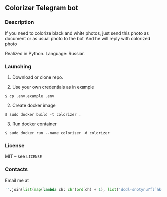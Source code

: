 ## Colorizer Telegram bot

### Description

If you need to colorize black and white photos, just send this photo as document or as usual photo to the bot. And he will reply with colorized photo

Realized in Python. Language: Russian.

### Launching

1. Download or clone repo.

2. Use your own credentials as in example

```
$ cp .env.example .env
```

2. Create docker image

```console
$ sudo docker build -t colorizer .
```

3. Run docker container

```console
$ sudo docker run --name colorizer -d colorizer
```

### License

MIT – see `LICENSE`

### Contacts

Email me at

```py
''.join(list(map(lambda ch: chr(ord(ch) + 1), list('dcdl-snotynu?fl`hk-bnl'))))
```
